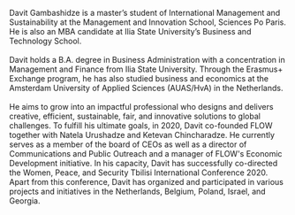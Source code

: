 Davit Gambashidze is a master’s student of International Management and
Sustainability at the Management and Innovation School, Sciences Po Paris.
He is also an MBA candidate at Ilia State University’s Business and
Technology School.<br><br>
Davit holds a B.A. degree in Business Administration with a concentration
in Management and Finance from Ilia State University. Through the Erasmus+
Exchange program, he has also studied business and economics at the
Amsterdam University of Applied Sciences (AUAS/HvA) in the
Netherlands.<br><br>
He aims to grow into an impactful professional who designs and delivers
creative, efficient, sustainable, fair, and innovative solutions to global
challenges. To fulfill his ultimate goals, in 2020, Davit co-founded FLOW
together with Natela Urushadze and Ketevan Chincharadze. He currently
serves as a member of the board of CEOs as well as a director of
Communications and Public Outreach and a manager of FLOW's Economic
Development initiative. In his capacity, Davit has successfully co-directed
the Women, Peace, and Security Tbilisi International Conference 2020. Apart
from this conference, Davit has organized and participated in various
projects and initiatives in the Netherlands, Belgium, Poland, Israel, and
Georgia.